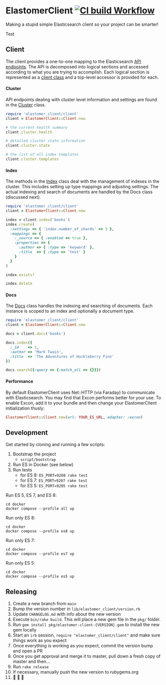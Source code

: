 # ElastomerClient [![CI build Workflow](https://github.com/github/elastomer-client/actions/workflows/main.yml/badge.svg)](https://github.com/github/elastomer-client/actions/workflows/main.yml)

Making a stupid simple Elasticsearch client so your project can be smarter!

Test

## Client

The client provides a one-to-one mapping to the Elasticsearch [API
endpoints](https://www.elastic.co/guide/en/elasticsearch/reference/current/index.html).
The API is decomposed into logical sections and accessed according to what you
are trying to accomplish. Each logical section is represented as a [client
class](lib/elastomer_client/client) and a top-level accessor is provided for each.

#### Cluster

API endpoints dealing with cluster level information and settings are found in
the [Cluster](lib/elastomer_client/client/cluster.rb) class.

```ruby
require 'elastomer_client/client'
client = ElastomerClient::Client.new

# the current health summary
client.cluster.health

# detailed cluster state information
client.cluster.state

# the list of all index templates
client.cluster.templates
```

#### Index

The methods in the [Index](lib/elastomer_client/client/index.rb) class deal with the
management of indexes in the cluster. This includes setting up type mappings
and adjusting settings. The actual indexing and search of documents are
handled by the Docs class (discussed next).

```ruby
require 'elastomer_client/client'
client = ElastomerClient::Client.new

index = client.index('books')
index.create(
  :settings => { 'index.number_of_shards' => 3 },
  :mappings => {
    :_source => { :enabled => true },
    :properties => {
      :author => { :type => 'keyword' },
      :title  => { :type => 'text' }
    }
  }
)

index.exists?

index.delete
```

#### Docs

The [Docs](lib/elastomer_client/client/docs.rb) class handles the indexing and
searching of documents. Each instance is scoped to an index and optionally a
document type.

```ruby
require 'elastomer_client/client'
client = ElastomerClient::Client.new

docs = client.docs('books')

docs.index({
  :_id    => 1,
  :author => 'Mark Twain',
  :title  => 'The Adventures of Huckleberry Finn'
})

docs.search({:query => {:match_all => {}}})
```

#### Performance

By default ElastomerClient uses Net::HTTP (via Faraday) to communicate with
Elasticsearch. You may find that Excon performs better for your use. To enable
Excon, add it to your bundle and then change your ElastomerClient initialization
thusly:

```ruby
ElastomerClient::Client.new(url: YOUR_ES_URL, adapter: :excon)
```

## Development

Get started by cloning and running a few scripts:

1. Bootstrap the project
    - `script/bootstrap`
2. Run ES in Docker (see below)
3. Run tests
    - for ES 8: `ES_PORT=9208 rake test`
    - for ES 7: `ES_PORT=9207 rake test`
    - for ES 5: `ES_PORT=9205 rake test`


Run ES 5, ES 7, and ES 8:
```
cd docker
docker compose --profile all up
```

Run only ES 8:
```
cd docker
docker compose --profile es8 up
```

Run only ES 7:
```
cd docker
docker compose --profile es7 up
```

Run only ES 5:
```
cd docker
docker compose --profile es5 up
```


## Releasing

1. Create a new branch from `main`
2. Bump the version number in `lib/elastomer_client/version.rb`
3. Update `CHANGELOG.md` with info about the new version
4. Execute `bin/rake build`. This will place a new gem file in the `pkg/` folder.
5. Run `gem install pkg/elastomer-client-{VERSION}.gem` to install the new gem locally
6. Start an `irb` session, `require "elastomer_client/client"` and make sure things work as you expect
7. Once everything is working as you expect, commit the version bump and open a PR
8. Once you get approval and merge it to master, pull down a fresh copy of master and then...
9. Run `rake release`
10. If necessary, manually push the new version to rubygems.org
11. 🕺 💃 🎉
